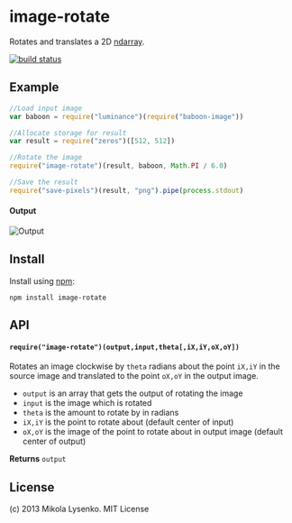image-rotate
============
Rotates and translates a 2D [ndarray](https://github.com/mikolalysenko/ndarray).

[![build status](https://secure.travis-ci.org/scijs/image-rotate.png)](http://travis-ci.org/scijs/image-rotate)

## Example

```javascript
//Load input image
var baboon = require("luminance")(require("baboon-image"))

//Allocate storage for result
var result = require("zeros")([512, 512])

//Rotate the image
require("image-rotate")(result, baboon, Math.PI / 6.0)

//Save the result
require("save-pixels")(result, "png").pipe(process.stdout)
```
#### Output

![Output](example/rotated.png)

## Install
Install using [npm](https://www.npmjs.com/):

    npm install image-rotate

## API

#### `require("image-rotate")(output,input,theta[,iX,iY,oX,oY])`
Rotates an image clockwise by `theta` radians about the point `iX,iY` in the source image and translated to the point `oX,oY` in the output image.

* `output` is an array that gets the output of rotating the image
* `input` is the image which is rotated
* `theta` is the amount to rotate by in radians
* `iX,iY` is the point to rotate about (default center of input)
* `oX,oY` is the image of the point to rotate about in output image (default center of output)

**Returns** `output`

## License
(c) 2013 Mikola Lysenko. MIT License
